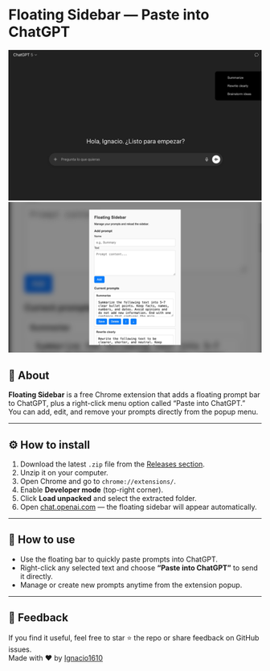 # Floating Sidebar — Paste into ChatGPT

![Floating Sidebar Screenshot](https://github.com/ignacio16100/floating-sidebar/blob/main/screenshot-1.jpg?raw=true)
![Floating Sidebar Screenshot](https://github.com/ignacio16100/floating-sidebar/blob/main/screenshot-2.jpg?raw=true)

## 🧩 About

**Floating Sidebar** is a free Chrome extension that adds a floating prompt bar to ChatGPT, plus a right-click menu option called “Paste into ChatGPT.”  
You can add, edit, and remove your prompts directly from the popup menu.

---

## ⚙️ How to install

1. Download the latest `.zip` file from the [Releases section](https://github.com/ignacio16100/floating-sidebar/releases).  
2. Unzip it on your computer.  
3. Open Chrome and go to `chrome://extensions/`.  
4. Enable **Developer mode** (top-right corner).  
5. Click **Load unpacked** and select the extracted folder.  
6. Open [chat.openai.com](https://chat.openai.com) — the floating sidebar will appear automatically.

---

## 🧠 How to use

- Use the floating bar to quickly paste prompts into ChatGPT.  
- Right-click any selected text and choose **“Paste into ChatGPT”** to send it directly.  
- Manage or create new prompts anytime from the extension popup.

---

## 💬 Feedback

If you find it useful, feel free to star ⭐ the repo or share feedback on GitHub issues.  
Made with ❤️ by [Ignacio1610](mailto:ignacio1610@gmail.com)
